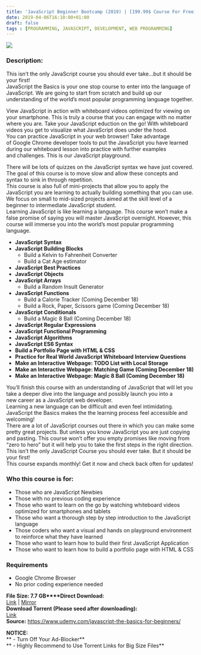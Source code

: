 ```yaml
---
title: 'JavaScript Beginner Bootcamp (2019) | [199.99$ Course For Free]'
date: 2019-04-06T16:10:00+01:00
draft: false
tags : [PROGRAMMING, JAVASCRIPT, DEVELOPMENT, WEB PROGRAMMING]
---
```


[![](https://4.bp.blogspot.com/-vY2eJPBukCI/XKjAoq8aVmI/AAAAAAAABUc/iE-VHD2ew2Ub-dNGV2aWOEigUSkH-6edwCLcBGAs/s640/JavaScript-Beginner-Bootcamp-2019.jpg)](https://4.bp.blogspot.com/-vY2eJPBukCI/XKjAoq8aVmI/AAAAAAAABUc/iE-VHD2ew2Ub-dNGV2aWOEigUSkH-6edwCLcBGAs/s1600/JavaScript-Beginner-Bootcamp-2019.jpg)

  

### Description:

This isn’t the only JavaScript course you should ever take…but it should be your first!  
JavaScript the Basics is your one stop course to enter into the language of JavaScript. We are going to start from scratch and build up our understanding of the world’s most popular programming language together.  

View JavaScript in action with whiteboard videos optimized for viewing on your smartphone. This is truly a course that you can engage with no matter where you are. Take your JavaScript eduction on the go! With whiteboard videos you get to visualize what JavaScript does under the hood.  
You can practice JavaScript in your web browser! Take advantage of Google Chrome developer tools to put the JavaScript you have learned during our whiteboard lesson into practice with further examples and challenges. This is our JavaScript playground.  

There will be lots of quizzes on the JavaScript syntax we have just covered. The goal of this course is to move slow and allow these concepts and syntax to sink in through repetition.  
This course is also full of mini-projects that allow you to apply the JavaScript you are learning to actually building something that you can use. We focus on small to mid-sized projects aimed at the skill level of a beginner to intermediate JavaScript student.  
Learning JavaScript is like learning a language. This course won’t make a false promise of saying you will master JavaScript overnight. However, this course will immerse you into the world’s most popular programming language.  

*   **JavaScript Syntax**
*   **JavaScript Building Blocks**
    *   Build a Kelvin to Fahrenheit Converter
    *   Build a Cat Age estimator
*   **JavaScript Best Practices**
*   **JavaScript Objects**
*   **JavaScript Arrays**
    *   Build a Random Insult Generator
*   **JavaScript Functions**
    *   Build a Calorie Tracker (Coming December 18)
    *   Build a Rock, Paper, Scissors game (Coming December 18)
*   **JavaScript Conditionals**
    *   Build a Magic 8 Ball (Coming December 18)
*   **JavaScript Regular Expressions**
*   **JavaScript Functional Programming**
*   **JavaScript Algorithms**
*   **JavaScript ES6 Syntax**
*   **Build a Portfolio Page with HTML & CSS**
*   **Practice for Real World JavaScript Whiteboard Interview Questions**
*   **Make an Interactive Webpage: TODO List with Local Storage**
*   **Make an Interactive Webpage: Matching Game (Coming December 18)**
*   **Make an Interactive Webpage: Magic 8 Ball (Coming December 18)**

You’ll finish this course with an understanding of JavaScript that will let you take a deeper dive into the language and possibly launch you into a new career as a JavaScript web developer.  
Learning a new language can be difficult and even feel intimidating. JavaScript the Basics makes the the learning process feel accessible and welcoming!  
There are a lot of JavaScript courses out there in which you can make some pretty great projects. But unless you know JavaScript you are just copying and pasting. This course won’t offer you empty promises like moving from “zero to hero” but it will help you to take the first steps in the right direction.  
This isn’t the only JavaScript Course you should ever take. But it should be your first!  
This course expands monthly! Get it now and check back often for updates!  

### Who this course is for:

*   Those who are JavaScript Newbies
*   Those with no previous coding experience
*   Those who want to learn on the go by watching whiteboard videos optimized for smartphones and tablets
*   Those who want a thorough step by step introduction to the JavaScript language
*   Those coders who want a visual and hands on playground environment to reinforce what they have learned
*   Those who want to learn how to build their first JavaScript Application
*   Those who want to learn how to build a portfolio page with HTML & CSS

### Requirements

*   Google Chrome Browser
*   No prior coding experience needed

**File Size: 7.7 GB****Direct Download:**  
[Link](https://arthikgyan.com/JavaScriptBeginnerlink1) | [Mirror](https://arthikgyan.com/JavaScriptBeginnerlink2)  
**Download Torrent (Please seed after downloading):**  
[Link](https://arthikgyan.com/JavaScriptBeginnertorrent)  
**Source:** https://www.udemy.com/javascript-the-basics-for-beginners/  

**NOTICE:**  
** - Turn Off Your Ad-Blocker**  
** - Highly Recommend to Use Torrent Links for Big Size Files**